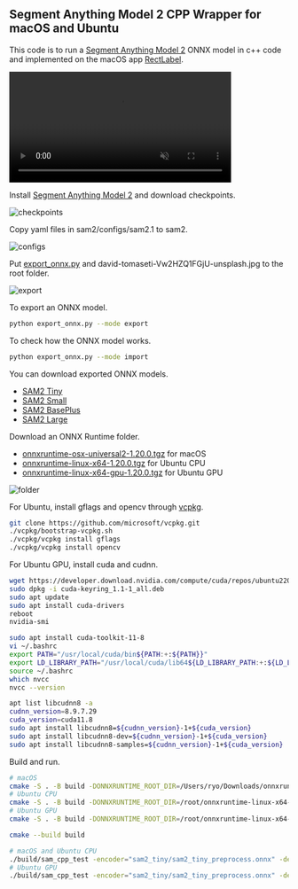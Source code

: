 ## Segment Anything Model 2 CPP Wrapper for macOS and Ubuntu

This code is to run a [Segment Anything Model 2](https://github.com/facebookresearch/sam2) ONNX model in c++ code and implemented on the macOS app [RectLabel](https://rectlabel.com).

<video src="https://github.com/user-attachments/assets/812776c3-bfad-4f80-99e1-6141b21c024b" controls="controls" muted="muted" class="width-fit" style="max-height:640px; min-height: 200px"></video>

Install [Segment Anything Model 2](https://github.com/facebookresearch/sam2) and download checkpoints.

![checkpoints](https://github.com/user-attachments/assets/0a905f19-6cb8-4231-a355-df6b1e8f1ab0)

Copy yaml files in sam2/configs/sam2.1 to sam2.

![configs](https://github.com/user-attachments/assets/39827d2f-76ba-4904-bc59-9e0716af6cda)

Put [export_onnx.py](https://github.com/ryouchinsa/sam-cpp-macos/blob/master/export_onnx.py) and david-tomaseti-Vw2HZQ1FGjU-unsplash.jpg to the root folder.

![export](https://github.com/user-attachments/assets/0fc7dcce-8f38-403b-b84e-bb38fea0eeca)

To export an ONNX model.

```bash
python export_onnx.py --mode export
```

To check how the ONNX model works.

```bash
python export_onnx.py --mode import
```

You can download exported ONNX models.
- [SAM2 Tiny](https://huggingface.co/rectlabel/segment-anything-onnx-models/resolve/main/sam2_tiny.zip)
- [SAM2 Small](https://huggingface.co/rectlabel/segment-anything-onnx-models/resolve/main/sam2_small.zip)
- [SAM2 BasePlus](https://huggingface.co/rectlabel/segment-anything-onnx-models/resolve/main/sam2_base_plus.zip)
- [SAM2 Large](https://huggingface.co/rectlabel/segment-anything-onnx-models/resolve/main/sam2_large.zip)

Download an ONNX Runtime folder.
- [onnxruntime-osx-universal2-1.20.0.tgz](https://github.com/microsoft/onnxruntime/releases/download/v1.20.0/onnxruntime-osx-universal2-1.20.0.tgz) for macOS
- [onnxruntime-linux-x64-1.20.0.tgz](https://github.com/microsoft/onnxruntime/releases/download/v1.20.0/onnxruntime-linux-x64-1.20.0.tgz) for Ubuntu CPU
- [onnxruntime-linux-x64-gpu-1.20.0.tgz](https://github.com/microsoft/onnxruntime/releases/download/v1.20.0/onnxruntime-linux-x64-gpu-1.20.0.tgz) for Ubuntu GPU

![folder](https://github.com/user-attachments/assets/ee7c328f-17e1-4881-a2db-1942f3eee5a4)

For Ubuntu, install gflags and opencv through [vcpkg](https://github.com/microsoft/vcpkg).
```bash
git clone https://github.com/microsoft/vcpkg.git
./vcpkg/bootstrap-vcpkg.sh
./vcpkg/vcpkg install gflags
./vcpkg/vcpkg install opencv
```

For Ubuntu GPU, install cuda and cudnn.
```bash
wget https://developer.download.nvidia.com/compute/cuda/repos/ubuntu2204/x86_64/cuda-keyring_1.1-1_all.deb
sudo dpkg -i cuda-keyring_1.1-1_all.deb
sudo apt update
sudo apt install cuda-drivers
reboot
nvidia-smi

sudo apt install cuda-toolkit-11-8
vi ~/.bashrc
export PATH="/usr/local/cuda/bin${PATH:+:${PATH}}"
export LD_LIBRARY_PATH="/usr/local/cuda/lib64${LD_LIBRARY_PATH:+:${LD_LIBRARY_PATH}}"
source ~/.bashrc
which nvcc
nvcc --version

apt list libcudnn8 -a
cudnn_version=8.9.7.29
cuda_version=cuda11.8
sudo apt install libcudnn8=${cudnn_version}-1+${cuda_version}
sudo apt install libcudnn8-dev=${cudnn_version}-1+${cuda_version}
sudo apt install libcudnn8-samples=${cudnn_version}-1+${cuda_version}
```

Build and run.

```bash
# macOS
cmake -S . -B build -DONNXRUNTIME_ROOT_DIR=/Users/ryo/Downloads/onnxruntime-osx-universal2-1.20.0
# Ubuntu CPU
cmake -S . -B build -DONNXRUNTIME_ROOT_DIR=/root/onnxruntime-linux-x64-1.20.0.tgz -DCMAKE_TOOLCHAIN_FILE=/root/vcpkg/scripts/buildsystems/vcpkg.cmake
# Ubuntu GPU
cmake -S . -B build -DONNXRUNTIME_ROOT_DIR=/root/onnxruntime-linux-x64-gpu-1.20.0.tgz -DCMAKE_TOOLCHAIN_FILE=/root/vcpkg/scripts/buildsystems/vcpkg.cmake

cmake --build build

# macOS and Ubuntu CPU
./build/sam_cpp_test -encoder="sam2_tiny/sam2_tiny_preprocess.onnx" -decoder="sam2_tiny/sam2_tiny.onnx" -image="david-tomaseti-Vw2HZQ1FGjU-unsplash.jpg" -device="cpu"
# Ubuntu GPU
./build/sam_cpp_test -encoder="sam2_tiny/sam2_tiny_preprocess.onnx" -decoder="sam2_tiny/sam2_tiny.onnx" -image="david-tomaseti-Vw2HZQ1FGjU-unsplash.jpg" -device="cuda:0"
```
